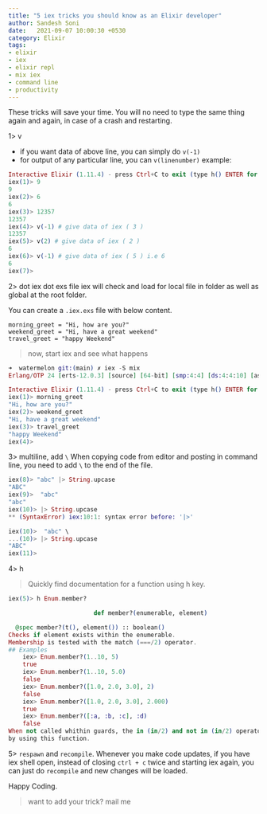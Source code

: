 ```yaml
---
title: "5 iex tricks you should know as an Elixir developer"
author: Sandesh Soni
date:   2021-09-07 10:00:30 +0530
category: Elixir
tags:
- elixir
- iex
- elixir repl
- mix iex
- command line
- productivity
---
```


These tricks will save your time.
You will no need to type the same thing again and again, in case of a crash and restarting.


1> v
- if you want data of above line, you can simply do `v(-1)`
- for output of any particular line, you can `v(linenumber)`
example:

```elixir
Interactive Elixir (1.11.4) - press Ctrl+C to exit (type h() ENTER for help)
iex(1)> 9
9
iex(2)> 6
6
iex(3)> 12357
12357
iex(4)> v(-1) # give data of iex ( 3 )
12357
iex(5)> v(2) # give data of iex ( 2 )
6
iex(6)> v(-1) # give data of iex ( 5 ) i.e 6
6
iex(7)>
```

2> dot iex dot exs file
iex will check and load for local file in folder as well as global at the root folder.

You can create a `.iex.exs` file with below content.
```
morning_greet = "Hi, how are you?"
weekend_greet = "Hi, have a great weekend"
travel_greet = "happy Weekend"
```
> now, start iex and see what happens

```elixir
➜  watermelon git:(main) ✗ iex -S mix
Erlang/OTP 24 [erts-12.0.3] [source] [64-bit] [smp:4:4] [ds:4:4:10] [async-threads:1] [jit]

Interactive Elixir (1.11.4) - press Ctrl+C to exit (type h() ENTER for help)
iex(1)> morning_greet
"Hi, how are you?"
iex(2)> weekend_greet
"Hi, have a great weekend"
iex(3)> travel_greet
"happy Weekend"
iex(4)>
```

3> multiline, add `\`
When copying code from editor and posting in command line, you need to add `\` to the end of the file.


```elixir
iex(8)> "abc" |> String.upcase
"ABC"
iex(9)>  "abc"
"abc"
iex(10)> |> String.upcase
** (SyntaxError) iex:10:1: syntax error before: '|>'

iex(10)>  "abc" \
...(10)> |> String.upcase
"ABC"
iex(11)>
```

4> h

> Quickly find documentation for a function using h key.

```elixir
iex(5)> h Enum.member?

                        def member?(enumerable, element)

  @spec member?(t(), element()) :: boolean()
Checks if element exists within the enumerable.
Membership is tested with the match (===/2) operator.
## Examples
    iex> Enum.member?(1..10, 5)
    true
    iex> Enum.member?(1..10, 5.0)
    false
    iex> Enum.member?([1.0, 2.0, 3.0], 2)
    false
    iex> Enum.member?([1.0, 2.0, 3.0], 2.000)
    true
    iex> Enum.member?([:a, :b, :c], :d)
    false
When not called whithin guards, the in (in/2) and not in (in/2) operators work
by using this function.

```


5> `respawn` and `recompile`.
Whenever you make code updates, if you have iex shell open, instead of closing `ctrl + c` twice and starting iex again, 
you can just do `recompile` and new changes will be loaded.

Happy Coding.

> want to add your trick? mail me